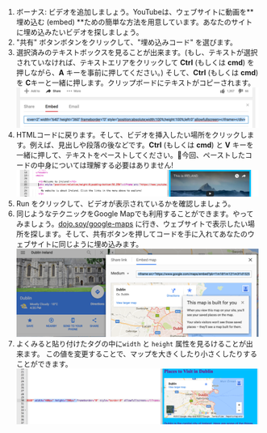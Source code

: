 1. ボーナス: ビデオを追加しましょう。YouTubeは、ウェブサイトに動画を**埋め込む \(embed\) **ための簡単な方法を用意しています。あなたのサイトに埋め込みたいビデオを探しましょう。
2. "共有" ボタンボタンをクリックして、"埋め込みコード" を選びます。
3. 選択済みのテキストボックスを見ることが出来ます。\(もし、テキストが選択されていなければ、テキストエリアをクリックして **Ctrl** \(もしくは **cmd**\) を押しながら、**A** キーを事前に押してください。\) そして、**Ctrl** \(もしくは **cmd**\) を **C**キーと一緒に押します。クリップボードにテキストがコピーされます。![](assets/EmbedYouTube.png)
4. HTMLコードに戻ります。そして、ビデオを挿入したい場所をクリックします。例えば、見出しや段落の後などです。**Ctrl** \(もしくは **cmd**\) と **V** キーを一緒に押して、テキストをペーストしてください。今回、ペーストしたコードの中身については理解する必要はありません!![](assets/EmbedYouTube2.png)
5. Run をクリックして、ビデオが表示されているかを確認しましょう。
6. 同じようなテクニックをGoogle Mapでも利用することができます。やってみましょう。[dojo.soy/google-maps](maps.google.com)  に行き、ウェブサイトで表示したい場所を探します。そして、共有ボタンを押してコードを手に入れてあなたのウェブサイトに同じように埋め込みます。 ![](assets/EmbedGoogleMap.png)
7. よくみると貼り付けたタグの中に`width` と `height` 属性を見るけることが出来ます。 この値を変更することで、マップを大きくしたり小さくしたりすることができます。![](assets/EmbeddedGoogleMapCode.png)



